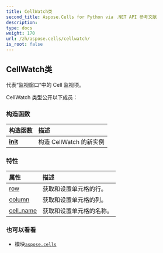 ```yaml
---
title: CellWatch类
second_title: Aspose.Cells for Python via .NET API 参考文献
description:
type: docs
weight: 170
url: /zh/aspose.cells/cellwatch/
is_root: false
---
```

## CellWatch类
代表“监视窗口”中的 Cell 监视项。



CellWatch 类型公开以下成员：

### 构造函数
|构造函数|描述|
| :- | :- |
| [__init__](/cells/python-net/zh/aspose.cells/cellwatch/__init__/#) |构造 CellWatch 的新实例|


### 特性
|属性|描述|
| :- | :- |
| [row](/cells/python-net/zh/aspose.cells/cellwatch/row) |获取和设置单元格的行。|
| [column](/cells/python-net/zh/aspose.cells/cellwatch/column) |获取和设置单元格的列。|
| [cell_name](/cells/python-net/zh/aspose.cells/cellwatch/cell_name) |获取和设置单元格的名称。|



### 也可以看看
* 模块[`aspose.cells`](..)
